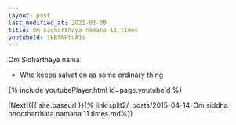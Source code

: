 ```yaml
---
layout: post
last_modified_at: 2021-03-30
title: Om Sidharthaya namaha 11 times
youtubeId: iEBYNPtqA1s
---
```

 
 
Om Sidharthaya nama 
 
 -  Who keeps salvation as some ordinary thing 
 
  
 
  
 
 
 
 
 
 


{% include youtubePlayer.html id=page.youtubeId %}
 
[Next]({{ site.baseurl }}{% link  split2/_posts/2015-04-14-Om siddha bhootharthata namaha 11 times.md%})
 
